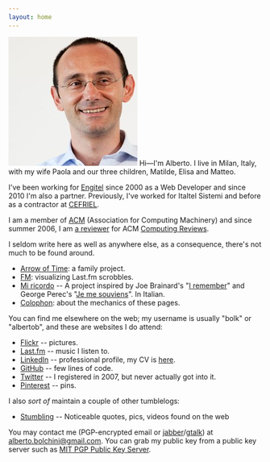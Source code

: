 ```yaml
---
layout: home
---
```


<img class="img-circle pull-left" src="/img/alberto-bolchini.jpg" alt="This is how I look like...">
Hi&mdash;I'm Alberto.
I live in Milan, Italy, with my wife Paola and our three children, Matilde, Elisa and Matteo.

I've been working for [Engitel](http://www.engitel.com) since 2000 as a Web Developer and since 2010 I'm also a partner.
Previously, I've worked for Italtel Sistemi and before as a contractor at [CEFRIEL](http://www.cefriel.it). 

I am a member of [ACM](http://www.acm.org) (Association for Computing Machinery) and since summer 2006, I am [a reviewer](http://www.computingreviews.com/browse/browse_reviewers.cfm?reviewer_id=123101) 
for ACM [Computing Reviews](http://www.computingreviews.com).

I seldom write here as well as anywhere else, as a consequence, there's not much to be found around.

* [Arrow of Time](/time): a family project.
* [FM](/fm): visualizing Last.fm scrobbles.
* [Mi ricordo](/mi-ricordo) -- A project inspired by Joe Brainard's "[I remember](http://www.amazon.com/gp/product/1887123482?ie=UTF8&tag=linusmat-20&linkCode=as2&camp=1789&creative=9325&creativeASIN=1887123482)" and George Perec's "[Je me souviens](http://www.amazon.com/gp/product/2012354564?ie=UTF8&tag=linusmat-20&linkCode=as2&camp=1789&creative=9325&creativeASIN=2012354564)". In Italian.
* [Colophon](/colophon): about the mechanics of these pages.

You can find me elsewhere on the web; my username is usually "bolk" or "albertob", and these are websites I do attend: 

* [Flickr](http://www.flickr.com/photos/albertob/) -- pictures.
* [Last.fm](http://last.fm/user/bolk) -- music I listen to.
* [LinkedIn](http://it.linkedin.com/in/albertobolchini) -- professional profile, my CV is [here](/stuff/alberto-bolchini-cv.pdf).
* [GitHub](http://github.com/bolk) -- few lines of code.
* [Twitter](http://twitter.com/albertob) -- I registered in 2007, but never actually got into it.
* [Pinterest](https://www.pinterest.com/bolk/) -- pins.

I also <em>sort of</em> maintain a couple of other tumblelogs:

* [Stumbling](http://stumbling.linusmat.com/) -- Noticeable quotes, pics, videos found on the web


You may contact me (PGP-encrypted email or [jabber](http://www.jabber.org/)/[gtalk](http://www.google.com/talk/)) at [alberto.bolchini@gmail.com](mailto:alberto.bolchini@gmail.com). You can grab my public key from a public key server such as <a href="http://pgp.mit.edu:11371/pks/lookup?op=vindex&search=0x864B649FE5824693">MIT PGP Public Key Server</a>.


